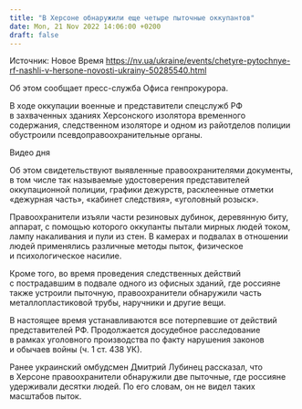 ```yaml
---
title: "В Херсоне обнаружили еще четыре пыточные оккупантов"
date: Mon, 21 Nov 2022 14:06:00 +0200
draft: false
---
```

Источник: Новое Время https://nv.ua/ukraine/events/chetyre-pytochnye-rf-nashli-v-hersone-novosti-ukrainy-50285540.html


Об этом сообщает пресс-служба Офиса генпрокурора.

В ходе оккупации военные и представители спецслужб РФ в захваченных зданиях Херсонского изолятора временного содержания, следственном изоляторе и одном из райотделов полиции обустроили псевдоправоохранительные органы.

 Видео дня   

Об этом свидетельствуют выявленные правоохранителями документы, в том числе так называемые удостоверения представителей оккупационной полиции, графики дежурств, расклеенные отметки «дежурная часть», «кабинет следствия», «уголовный розыск».

Правоохранители изъяли части резиновых дубинок, деревянную биту, аппарат, с помощью которого оккупанты пытали мирных людей током, лампу накаливания и пули из стен. В камерах и подвалах в отношении людей применялись различные методы пыток, физическое и психологическое насилие.

Кроме того, во время проведения следственных действий с пострадавшим в подвале одного из офисных зданий, где россияне также устроили пыточную, правоохранители обнаружили часть металлопластиковой трубы, наручники и другие вещи.

В настоящее время устанавливаются все потерпевшие от действий представителей РФ. Продолжается досудебное расследование в рамках уголовного производства по факту нарушения законов и обычаев войны (ч. 1 ст. 438 УК).

Ранее украинский омбудсмен Дмитрий Лубинец рассказал, что в Херсоне правоохранители обнаружили две пыточные, где россияне удерживали десятки людей. По его словам, он не видел таких масштабов пыток.
